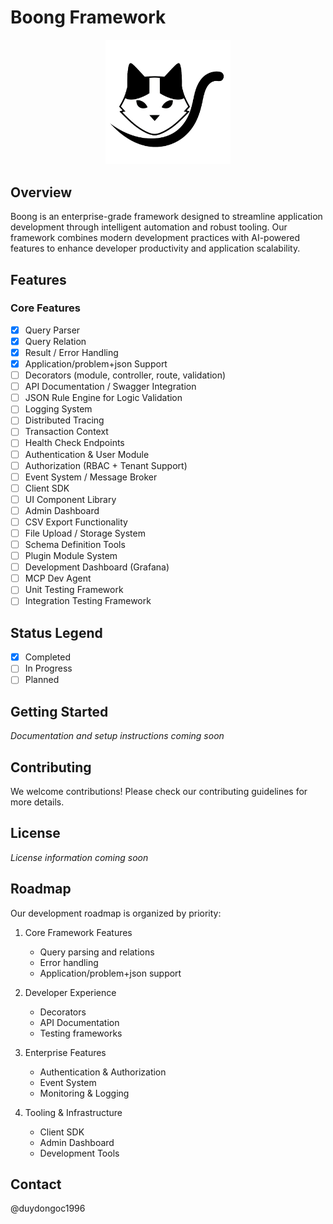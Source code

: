 # Boong Framework

<div align="center">
  <img src="./assets/logo.png" alt="Boong Framework Logo" width="200"/>
</div>

## Overview

Boong is an enterprise-grade framework designed to streamline application development through intelligent automation and robust tooling. Our framework combines modern development practices with AI-powered features to enhance developer productivity and application scalability.

## Features

### Core Features

- [x] Query Parser
- [x] Query Relation
- [x] Result / Error Handling
- [x] Application/problem+json Support
- [ ] Decorators (module, controller, route, validation)
- [ ] API Documentation / Swagger Integration
- [ ] JSON Rule Engine for Logic Validation
- [ ] Logging System
- [ ] Distributed Tracing
- [ ] Transaction Context
- [ ] Health Check Endpoints
- [ ] Authentication & User Module
- [ ] Authorization (RBAC + Tenant Support)
- [ ] Event System / Message Broker
- [ ] Client SDK
- [ ] UI Component Library
- [ ] Admin Dashboard
- [ ] CSV Export Functionality
- [ ] File Upload / Storage System
- [ ] Schema Definition Tools
- [ ] Plugin Module System
- [ ] Development Dashboard (Grafana)
- [ ] MCP Dev Agent
- [ ] Unit Testing Framework
- [ ] Integration Testing Framework

## Status Legend

- [x] Completed
- [ ] In Progress
- [ ] Planned

## Getting Started

_Documentation and setup instructions coming soon_

## Contributing

We welcome contributions! Please check our contributing guidelines for more details.

## License

_License information coming soon_

## Roadmap

Our development roadmap is organized by priority:

1. Core Framework Features

    - Query parsing and relations
    - Error handling
    - Application/problem+json support

2. Developer Experience

    - Decorators
    - API Documentation
    - Testing frameworks

3. Enterprise Features

    - Authentication & Authorization
    - Event System
    - Monitoring & Logging

4. Tooling & Infrastructure
    - Client SDK
    - Admin Dashboard
    - Development Tools

## Contact

@duydongoc1996
